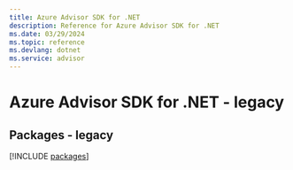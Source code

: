 ```yaml
---
title: Azure Advisor SDK for .NET
description: Reference for Azure Advisor SDK for .NET
ms.date: 03/29/2024
ms.topic: reference
ms.devlang: dotnet
ms.service: advisor
---
```

# Azure Advisor SDK for .NET - legacy
## Packages - legacy
[!INCLUDE [packages](advisor-index.md)]